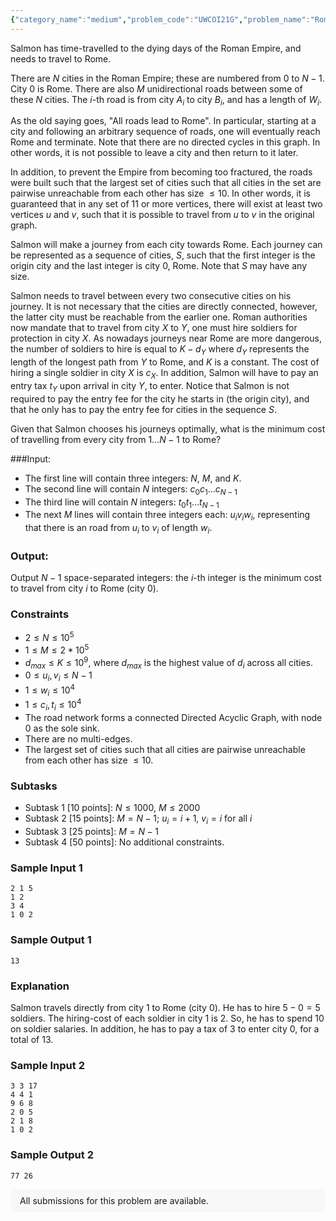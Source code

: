```yaml
---
{"category_name":"medium","problem_code":"UWCOI21G","problem_name":"Roman Routing","problemComponents":{"constraints":"","constraintsState":false,"subtasks":"","subtasksState":false,"inputFormat":"","inputFormatState":false,"outputFormat":"","outputFormatState":false,"sampleTestCases":{}},"video_editorial_url":"","languages_supported":{"0":"CPP14","1":"C","2":"JAVA","3":"PYTH 3.6","4":"CPP17","5":"PYTH","6":"PYP3","7":"CS2","8":"ADA","9":"PYPY","10":"TEXT","11":"PAS fpc","12":"NODEJS","13":"RUBY","14":"PHP","15":"GO","16":"HASK","17":"TCL","18":"PERL","19":"SCALA","20":"LUA","21":"kotlin","22":"BASH","23":"JS","24":"LISP sbcl","25":"rust","26":"PAS gpc","27":"BF","28":"CLOJ","29":"R","30":"D","31":"CAML","32":"FORT","33":"ASM","34":"swift","35":"FS","36":"WSPC","37":"LISP clisp","38":"SQL","39":"SCM guile","40":"PERL6","41":"ERL","42":"CLPS","43":"ICK","44":"NICE","45":"PRLG","46":"ICON","47":"COB","48":"SCM chicken","49":"PIKE","50":"SCM qobi","51":"ST","52":"SQLQ","53":"NEM"},"max_timelimit":2,"source_sizelimit":50000,"problem_author":"astoria","problem_tester":"","date_added":"17-12-2020","tags":{"0":"astoria","1":"uwcoi21"},"problem_difficulty_level":"Medium","best_tag":"","editorial_url":"https://discuss.codechef.com/problems/UWCOI21G","time":{"view_start_date":1104528600,"submit_start_date":1104528600,"visible_start_date":1104528600,"end_date":1735669800},"is_direct_submittable":false,"problemDiscussURL":"https://discuss.codechef.com/search?q=UWCOI21G","is_proctored":false,"visitedContests":{},"layout":"problem"}
---
```

Salmon has time-travelled to the dying days of the Roman Empire, and needs to travel to Rome.

There are $N$ cities in the Roman Empire; these are numbered from $0$ to $N-1$. City $0$ is Rome. There are also $M$ unidirectional roads between some of these $N$ cities. The $i$-th road is from city $A_i$ to city $B_i$, and has a length of $W_i$.

As the old saying goes, "All roads lead to Rome". In particular, starting at a city and following an arbitrary sequence of roads, one will eventually reach Rome and terminate. Note that there are no directed cycles in this graph. In other words, it is not possible to leave a city and then return to it later. 

In addition, to prevent the Empire from becoming too fractured, the roads were built such that the largest set of cities such that all cities in the set are pairwise unreachable from each other has size $\leq 10$. In other words, it is guaranteed that in any set of $11$ or more vertices, there will exist at least two vertices $u$ and $v$, such that it is possible to travel from $u$ to $v$ in the original graph.

Salmon will make a journey from each city towards Rome. Each journey can be represented as a sequence of cities, $S$, such that the first integer is the origin city and the last integer is city 0, Rome. Note that $S$ may have any size.

Salmon needs to travel between every two consecutive cities on his journey. It is not necessary that the cities are directly connected, however, the latter city must be reachable from the earlier one. Roman authorities now mandate that to travel from city $X$ to $Y$, one must hire soldiers for protection in city $X$. As nowadays journeys near Rome are more dangerous, the number of soldiers to hire is equal to $K-d_Y$ where $d_Y$ represents the length of the longest path from $Y$ to Rome, and $K$ is a constant. The cost of hiring a single soldier in city $X$ is $c_X$. In addition, Salmon will have to pay an entry tax $t_Y$ upon arrival in city $Y$, to enter. Notice that Salmon is not required to pay the entry fee for the city he starts in (the origin city), and that he only has to pay the entry fee for cities in the sequence $S$.

Given that Salmon chooses his journeys optimally, what is the minimum cost of travelling from every city from $1 \dots N-1$ to Rome?

###Input:

- The first line will contain three integers: $N$, $M$, and $K$.
- The second line will contain $N$ integers: $c_0 c_1 \dots c_{N-1}$
- The third line will contain $N$ integers: $t_0 t_1 \dots t_{N-1}$
- The next $M$ lines will contain three integers each: $u_i v_i w_i$, representing that there is an road from $u_i$ to $v_i$ of length $w_i$.

### Output:
Output $N-1$ space-separated integers: the $i$-th integer is the minimum cost to travel from city $i$ to Rome (city 0).

### Constraints 
- $2 \leq N \leq 10^5$
- $1 \leq M \leq 2*10^5$
- $d_{max} \leq K \leq 10^9$, where $d_{max}$ is the highest value of $d_i$ across all cities.
- $0 \leq u_i, v_i \leq N-1$
- $1\leq w_i \leq 10^4$
- $1 \leq c_i, t_i \leq 10^4$
- The road network forms a connected Directed Acyclic Graph, with node $0$ as the sole sink.
- There are no multi-edges.
- The largest set of cities such that all cities are pairwise unreachable from each other has size $\leq 10$.

### Subtasks

- Subtask 1 [10 points]: $N \leq 1000$, $M \leq 2000$
- Subtask 2 [15 points]: $M = N-1$; $u_i=i+1$, $v_i=i$ for all $i$
- Subtask 3 [25 points]: $M = N-1$
- Subtask 4 [50 points]: No additional constraints.

### Sample Input 1
```
2 1 5
1 2 
3 4
1 0 2
```
### Sample Output 1
```
13
```

### Explanation

Salmon travels directly from city 1 to Rome (city 0). He has to hire $5-0 = 5$ soldiers. The hiring-cost of each soldier in city 1 is $2$. So, he has to spend $10$ on soldier salaries. In addition, he has to pay a tax of $3$ to enter city 0, for a total of $13$.

### Sample Input 2
```
3 3 17
4 4 1
9 6 8
2 0 5
2 1 8
1 0 2
```

### Sample Output 2
```
77 26 
```
<aside style='background: #f8f8f8;padding: 10px 15px;'><div>All submissions for this problem are available.</div></aside>